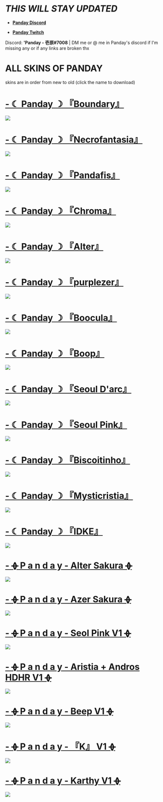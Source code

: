 # *THIS WILL STAY UPDATED* 

* [**Panday Discord**](https://discord.gg/XpujBsw)

* [**Panday Twitch**](https://www.twitch.tv/panday_ichiihara)

Discord: **'Panday - 壱原#7008** | DM me or @ me in Panday's discord if I'm missing any or if any links are broken thx 

# ALL SKINS OF PANDAY

skins are in order from new to old (click the name to download)

# [-             ☾ Panday ☽ 『Boundary』](https://dl.dropbox.com/s/w84u7o5h6hqsepu/-%20%20%20%20%20%20%20%20%20%20%20%20%20%E2%98%BE%20Panday%20%E2%98%BD%20%E3%80%8EBoundary%E3%80%8F.osk?dl=0)
![](https://i.imgur.com/okfiFCf.png)
# [-             ☾ Panday ☽ 『Necrofantasia』](https://dl.dropbox.com/s/y35ama6h81mk8y1/-%20%20%20%20%20%20%20%20%20%20%20%20%20%E2%98%BE%20Panday%20%E2%98%BD%20%E3%80%8ENecrofantasia%E3%80%8F.osk?dl=0)
![](https://i.imgur.com/03pjzqc.png)
# [-             ☾ Panday ☽ 『Pandafis』](https://dl.dropbox.com/s/crdvy6fyeizd2fh/-%20%20%20%20%20%20%20%20%20%20%20%20%20%E2%98%BE%20Panday%20%E2%98%BD%20%E3%80%8EPandaFis%E3%80%8F.osk?dl=0)
![](https://i.imgur.com/kvuE2eX.png)
# [-             ☾ Panday ☽ 『Chroma』](https://dl.dropbox.com/s/kxohddycmax1959/-%20%20%20%20%20%20%20%20%20%20%20%20%20%E2%98%BE%20Panday%20%E2%98%BD%20%E3%80%8EChroma%E3%80%8F.osk?dl=0)
![](https://i.imgur.com/V1OdBqC.png)
# [-             ☾ Panday ☽ 『Alter』](https://dl.dropbox.com/s/f0nvtlb2crjwhwe/-%20%20%20%20%20%20%20%20%20%20%20%20%20%E2%98%BE%20Panday%20%E2%98%BD%20%E3%80%8EAlter%E3%80%8F.osk?dl=0)
![](https://i.imgur.com/BNLIa2G.png)
# [-             ☾ Panday ☽ 『purplezer』](https://dl.dropbox.com/s/jlonyldbpa1d8t5/-%20%20%20%20%20%20%20%20%20%20%20%20%20%E2%98%BE%20Panday%20%E2%98%BD%20%E3%80%8Epurplezer%E3%80%8F.osk?dl=0)
![](https://i.imgur.com/PNFZGXT.png)
# [-             ☾ Panday ☽ 『Boocula』](https://dl.dropbox.com/s/uv5qyutrua2qyk9/-%20%20%20%20%20%20%20%20%20%20%20%20%20%E2%98%BE%20Panday%20%E2%98%BD%20%E3%80%8EBoocula%E3%80%8F.osk?dl=0)
![](https://i.imgur.com/Pe0O748.png)
# [-             ☾ Panday ☽ 『Boop』](https://dl.dropbox.com/s/ombm2u7yz2pdqp6/-%20%20%20%20%20%20%20%20%20%20%20%20%20%E2%98%BE%20Panday%20%E2%98%BD%20%E3%80%8EBoop%E3%80%8F.osk?dl=0)
![](https://i.imgur.com/Th0hxmI.png)
# [-             ☾ Panday ☽ 『Seoul D'arc』](https://dl.dropbox.com/s/y5lqwjjjzp9pm9y/-%20%20%20%20%20%20%20%20%20%20%20%20%20%E2%98%BE%20Panday%20%E2%98%BD%20%E3%80%8ESeoul%20D%27arc%E3%80%8F.osk?dl=0)
![](https://i.imgur.com/bvWkzZ1.png)
# [-             ☾ Panday ☽ 『Seoul Pink』](https://dl.dropbox.com/s/p4lzdy7s2ssd8gu/-%20%20%20%20%20%20%20%20%20%20%20%20%20%E2%98%BE%20Panday%20%E2%98%BD%20%E3%80%8ESeoul%20Pink%E3%80%8F.osk?dl=0)
![](https://i.imgur.com/XlvRFEM.png)
# [-             ☾ Panday ☽ 『Biscoitinho』](https://dl.dropbox.com/s/bil8qf98supvwx3/-%20%20%20%20%20%20%20%20%20%20%20%20%20%E2%98%BE%20Panday%20%E2%98%BD%20%E3%80%8EBiscoitinho%E3%80%8F.osk?dl=0)
![](https://i.imgur.com/IrFBS35.png)
# [-             ☾ Panday ☽ 『Mysticristia』](https://dl.dropbox.com/s/nl25uukqfl03v1o/-%20%20%20%20%20%20%20%20%20%20%20%20%20%E2%98%BE%20Panday%20%E2%98%BD%20%E3%80%8EMysticristia%E3%80%8F.osk?dl=0)
![](https://i.imgur.com/zXb5rDo.png)
# [-             ☾ Panday ☽ 『IDKE』](https://dl.dropbox.com/s/i2kkz6z4si782l7/-%20%20%20%20%20%20%20%20%20%20%20%20%20%E2%98%BE%20Panday%20%E2%98%BD%20%E3%80%8EIDKE%E3%80%8F.osk?dl=0)
![](https://i.imgur.com/zAjQKFz.png)
# [-          ᚖ  P a n d a y - Alter Sakura  ᚖ](https://dl.dropbox.com/s/wxxs19ljn8iwtql/-%20%20%20%20%20%20%20%20%20%20%E1%9A%96%20%20P%20a%20n%20d%20a%20y%20-%20Alter%20Sakura%20%20%E1%9A%96.osk?dl=0)
![](https://i.imgur.com/d1wARHd.png)
# [-          ᚖ  P a n d a y - Azer Sakura  ᚖ](https://dl.dropbox.com/s/al33vq6mpnvlwco/-%20%20%20%20%20%20%20%20%20%20%E1%9A%96%20%20P%20a%20n%20d%20a%20y%20-%20Azer%20Sakura%20%20%E1%9A%96.osk?dl=0)
![](https://i.imgur.com/DYa1PV3.png)
# [-          ᚖ  P a n d a y - Seol Pink V1  ᚖ](https://dl.dropbox.com/s/vphsret2sy7fox0/-%20%20%20%20%20%20%20%20%20%20%E1%9A%96%20%20P%20a%20n%20d%20a%20y%20-%20Seol%20Pink%20V1%20%20%E1%9A%96.osk?dl=0)
![](https://i.imgur.com/fbueeD3.png)
# [-          ᚖ  P a n d a y - Aristia + Andros HDHR V1  ᚖ](https://dl.dropbox.com/s/sw3jck368z432a8/-%20%20%20%20%20%20%20%20%20%20%E1%9A%96%20%20P%20a%20n%20d%20a%20y%20-%20Aristia%20%2B%20Andros%20HDHR%20V1%20%20%E1%9A%96.osk?dl=0)
![](https://i.imgur.com/FnOK5Xs.png)
# [-          ᚖ  P a n d a y - Beep V1  ᚖ](https://dl.dropbox.com/s/owuw9lhh8kh970e/-%20%20%20%20%20%20%20%20%20%20%E1%9A%96%20%20P%20a%20n%20d%20a%20y%20-%20Beep%20V1%20%20%E1%9A%96.osk?dl=0)
![](https://i.imgur.com/rsc9udg.png)
# [-          ᚖ  P a n d a y -  『K』 V1  ᚖ](https://dl.dropbox.com/s/k7hdaggezh8u7t2/-%20%20%20%20%20%20%20%20%20%20%E1%9A%96%20%20P%20a%20n%20d%20a%20y%20-%20%20%E3%80%8EK%E3%80%8F%20V1%20%20%E1%9A%96.osk?dl=0)
![](https://i.imgur.com/doY3IX8.jpg)
# [-          ᚖ  P a n d a y - Karthy V1  ᚖ](https://dl.dropbox.com/s/vm4zsuo28pdwsdu/-%20%20%20%20%20%20%20%20%20%20%E1%9A%96%20%20P%20a%20n%20d%20a%20y%20-%20Karthy%20V1%20%20%E1%9A%96.osk?dl=0)
![](https://i.imgur.com/hR7s9tY.jpg)

